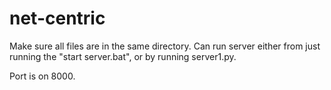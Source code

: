 # net-centric

Make sure all files are in the same directory.
Can run server either from just running the "start server.bat", or by running server1.py.

Port is on 8000.
